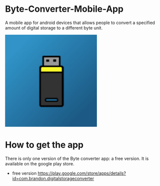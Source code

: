 # Byte-Converter-Mobile-App
A mobile app for android devices that allows people to convert a specified amount of digital storage to a different byte unit. 

<p><img src="digitalStorageIcon.png" width="300" height="300"></p>

# How to get the app
There is only one version of the Byte converter app: a free version. It is available on the google play store.
  - free version https://play.google.com/store/apps/details?id=com.brandon.digitalstorageconverter
